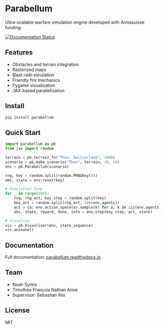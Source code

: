 # Parabellum

Ultra-scalable warfare simulation engine developed with Armasuisse funding.

[![Documentation Status](https://readthedocs.org/projects/parabellum/badge/?version=latest)](https://parabellum.readthedocs.io/en/latest/?badge=latest)

## Features

- Obstacles and terrain integration
- Rasterized maps
- Blast radii simulation
- Friendly fire mechanics
- Pygame visualization
- JAX-based parallelization

## Install

```bash
pip install parabellum
```

## Quick Start

```python
import parabellum as pb
from jax import random

terrain = pb.terrain_fn("Thun, Switzerland", 1000)
scenario = pb.make_scenario("Thun", terrain, 10, 10)
env = pb.Parabellum(scenario)

rng, key = random.split(random.PRNGKey(0))
obs, state = env.reset(key)

# Simulation loop
for _ in range(100):
    rng, rng_act, key_step = random.split(key)
    key_act = random.split(rng_act, len(env.agents))
    act = {a: env.action_space(a).sample(k) for a, k in zip(env.agents, key_act)}
    obs, state, reward, done, info = env.step(key_step, act, state)

# Visualize
vis = pb.Visualizer(env, state_sequence)
vis.animate()
```

## Documentation

Full documentation: [parabellum.readthedocs.io](https://parabellum.readthedocs.io)

## Team

- Noah Syrkis
- Timothée François Nathan Anne
- Supervisor: Sebastian Risi

## License

MIT